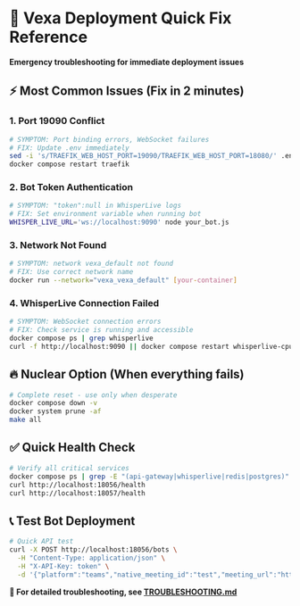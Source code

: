 # 🚨 Vexa Deployment Quick Fix Reference

**Emergency troubleshooting for immediate deployment issues**

## ⚡ Most Common Issues (Fix in 2 minutes)

### 1. Port 19090 Conflict
```bash
# SYMPTOM: Port binding errors, WebSocket failures
# FIX: Update .env immediately
sed -i 's/TRAEFIK_WEB_HOST_PORT=19090/TRAEFIK_WEB_HOST_PORT=18080/' .env
docker compose restart traefik
```

### 2. Bot Token Authentication 
```bash
# SYMPTOM: "token":null in WhisperLive logs
# FIX: Set environment variable when running bot
WHISPER_LIVE_URL='ws://localhost:9090' node your_bot.js
```

### 3. Network Not Found
```bash
# SYMPTOM: network vexa_default not found
# FIX: Use correct network name
docker run --network="vexa_vexa_default" [your-container]
```

### 4. WhisperLive Connection Failed
```bash
# SYMPTOM: WebSocket connection errors
# FIX: Check service is running and accessible
docker compose ps | grep whisperlive
curl -f http://localhost:9090 || docker compose restart whisperlive-cpu
```

## 🔥 Nuclear Option (When everything fails)
```bash
# Complete reset - use only when desperate
docker compose down -v
docker system prune -af
make all
```

## ✅ Quick Health Check
```bash
# Verify all critical services
docker compose ps | grep -E "(api-gateway|whisperlive|redis|postgres)" 
curl http://localhost:18056/health
curl http://localhost:18057/health
```

## 📞 Test Bot Deployment
```bash
# Quick API test
curl -X POST http://localhost:18056/bots \
  -H "Content-Type: application/json" \
  -H "X-API-Key: token" \
  -d '{"platform":"teams","native_meeting_id":"test","meeting_url":"https://teams.microsoft.com/l/meetup-join/test"}'
```

**📖 For detailed troubleshooting, see [TROUBLESHOOTING.md](TROUBLESHOOTING.md)**